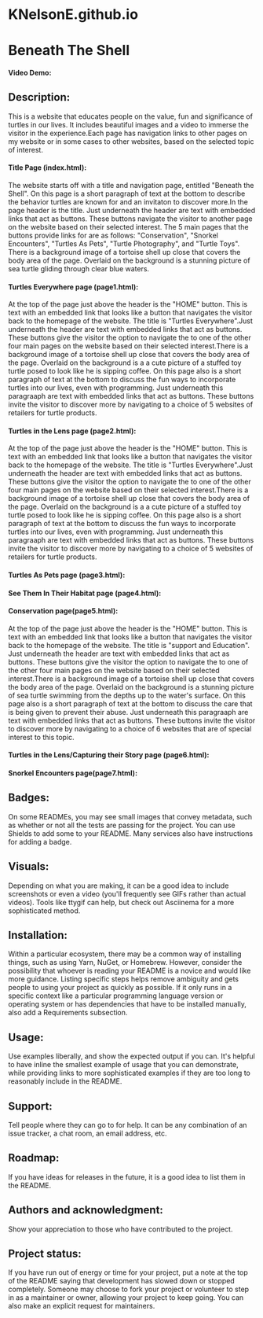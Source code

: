 # KNelsonE.github.io
# Beneath The Shell
#### Video Demo:  <URL HERE>
## Description:
This is a website that educates people on the value, fun and significance of turtles in our lives. It includes beautiful images and a video to immerse the visitor in the experience.Each page has navigation links to other pages on my website or in some cases to other websites, based on the selected topic of interest.
#### Title Page (index.html):
The website starts off with a title and navigation page, entitled "Beneath the Shell". On this page is a short paragraph of text at the bottom to describe the behavior turtles are known for and an invitaton to discover more.In the page header is the title. Just underneath the header are text with embedded links that act as buttons. These buttons navigate the visitor to another page on the website based on their selected interest. The 5 main pages that the buttons provide  links for are as follows: "Conservation", "Snorkel Encounters", "Turtles As Pets", "Turtle Photography", and "Turtle Toys". There is a background image of a tortoise shell up close that covers the body area of the page. Overlaid on the background is a stunning picture of sea turtle gliding through clear blue waters.
#### Turtles Everywhere page (page1.html):
At the top of the page just above the header is the "HOME" button. This is text with an embedded link that looks like a button that navigates the visitor back to the homepage of the website. The title is "Turtles Everywhere".Just underneath the header are text with embedded links that act as buttons. These buttons give the visitor the option to navigate the to one of the other four main pages on the website based on their selected interest.There is a background image of a tortoise shell up close that covers the body area of the page. Overlaid on the background is a a cute picture of a stuffed toy turtle posed to look like he is sipping coffee. On this page also is a short paragraph of text at the bottom to discuss the fun ways to incorporate turtles into our lives, even with programming. Just underneath this paragraaph are text with embedded links that act as buttons. These buttons invite the visitor to discover more by navigating to a choice of 5 websites of retailers for turtle products.
#### Turtles in the Lens page (page2.html):
At the top of the page just above the header is the "HOME" button. This is text with an embedded link that looks like a button that navigates the visitor back to the homepage of the website. The title is "Turtles Everywhere".Just underneath the header are text with embedded links that act as buttons. These buttons give the visitor the option to navigate the to one of the other four main pages on the website based on their selected interest.There is a background image of a tortoise shell up close that covers the body area of the page. Overlaid on the background is a a cute picture of a stuffed toy turtle posed to look like he is sipping coffee. On this page also is a short paragraph of text at the bottom to discuss the fun ways to incorporate turtles into our lives, even with programming. Just underneath this paragraaph are text with embedded links that act as buttons. These buttons invite the visitor to discover more by navigating to a choice of 5 websites of retailers for turtle products.
#### Turtles As Pets page (page3.html):
#### See Them In Their Habitat page (page4.html):
#### Conservation page(page5.html):
At the top of the page just above the header is the "HOME" button. This is text with an embedded link that looks like a button that navigates the visitor back to the homepage of the website. The title is "support and Education". Just underneath the header are text with embedded links that act as buttons. These buttons give the visitor the option to navigate the to one of the other four main pages on the website based on their selected interest.There is a background image of a tortoise shell up close that covers the body area of the page. Overlaid on the background is a stunning picture of sea turtle swimming from the depths up to the water's surface. On this page also is a short paragraph of text at the bottom to discuss the care that is being given to prevent their abuse. Just underneath this paragraaph are text with embedded links that act as buttons. These buttons invite the visitor to discover more by navigating to a choice of 6 websites that are of special interest to this topic.
#### Turtles in the Lens/Capturing their Story page (page6.html):
#### Snorkel Encounters page(page7.html):
## Badges:
On some READMEs, you may see small images that convey metadata, such as whether or not all the tests are passing for the project. You can use Shields to add some to your README. Many services also have instructions for adding a badge.
## Visuals:
Depending on what you are making, it can be a good idea to include screenshots or even a video (you'll frequently see GIFs rather than actual videos). Tools like ttygif can help, but check out Asciinema for a more sophisticated method.
## Installation:
Within a particular ecosystem, there may be a common way of installing things, such as using Yarn, NuGet, or Homebrew. However, consider the possibility that whoever is reading your README is a novice and would like more guidance. Listing specific steps helps remove ambiguity and gets people to using your project as quickly as possible. If it only runs in a specific context like a particular programming language version or operating system or has dependencies that have to be installed manually, also add a Requirements subsection.
## Usage:
Use examples liberally, and show the expected output if you can. It's helpful to have inline the smallest example of usage that you can demonstrate, while providing links to more sophisticated examples if they are too long to reasonably include in the README.
## Support:
Tell people where they can go to for help. It can be any combination of an issue tracker, a chat room, an email address, etc.
## Roadmap:
If you have ideas for releases in the future, it is a good idea to list them in the README.
## Authors and acknowledgment:
Show your appreciation to those who have contributed to the project.
## Project status:
If you have run out of energy or time for your project, put a note at the top of the README saying that development has slowed down or stopped completely. Someone may choose to fork your project or volunteer to step in as a maintainer or owner, allowing your project to keep going. You can also make an explicit request for maintainers.
